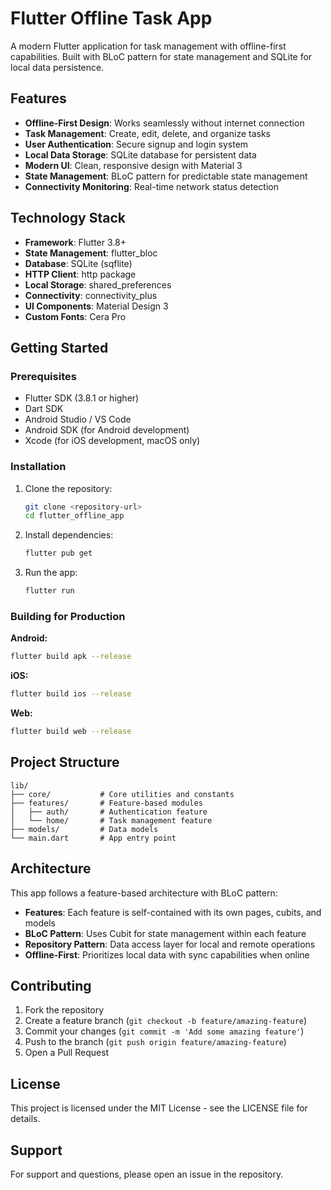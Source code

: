 # Flutter Offline Task App

A modern Flutter application for task management with offline-first capabilities. Built with BLoC pattern for state management and SQLite for local data persistence.

## Features

- **Offline-First Design**: Works seamlessly without internet connection
- **Task Management**: Create, edit, delete, and organize tasks
- **User Authentication**: Secure signup and login system
- **Local Data Storage**: SQLite database for persistent data
- **Modern UI**: Clean, responsive design with Material 3
- **State Management**: BLoC pattern for predictable state management
- **Connectivity Monitoring**: Real-time network status detection

## Technology Stack

- **Framework**: Flutter 3.8+
- **State Management**: flutter_bloc
- **Database**: SQLite (sqflite)
- **HTTP Client**: http package
- **Local Storage**: shared_preferences
- **Connectivity**: connectivity_plus
- **UI Components**: Material Design 3
- **Custom Fonts**: Cera Pro

## Getting Started

### Prerequisites

- Flutter SDK (3.8.1 or higher)
- Dart SDK
- Android Studio / VS Code
- Android SDK (for Android development)
- Xcode (for iOS development, macOS only)

### Installation

1. Clone the repository:
   ```bash
   git clone <repository-url>
   cd flutter_offline_app
   ```

2. Install dependencies:
   ```bash
   flutter pub get
   ```

3. Run the app:
   ```bash
   flutter run
   ```

### Building for Production

**Android:**
```bash
flutter build apk --release
```

**iOS:**
```bash
flutter build ios --release
```

**Web:**
```bash
flutter build web --release
```

## Project Structure

```
lib/
├── core/           # Core utilities and constants
├── features/       # Feature-based modules
│   ├── auth/       # Authentication feature
│   └── home/       # Task management feature
├── models/         # Data models
└── main.dart       # App entry point
```

## Architecture

This app follows a feature-based architecture with BLoC pattern:

- **Features**: Each feature is self-contained with its own pages, cubits, and models
- **BLoC Pattern**: Uses Cubit for state management within each feature
- **Repository Pattern**: Data access layer for local and remote operations
- **Offline-First**: Prioritizes local data with sync capabilities when online

## Contributing

1. Fork the repository
2. Create a feature branch (`git checkout -b feature/amazing-feature`)
3. Commit your changes (`git commit -m 'Add some amazing feature'`)
4. Push to the branch (`git push origin feature/amazing-feature`)
5. Open a Pull Request

## License

This project is licensed under the MIT License - see the LICENSE file for details.

## Support

For support and questions, please open an issue in the repository.
